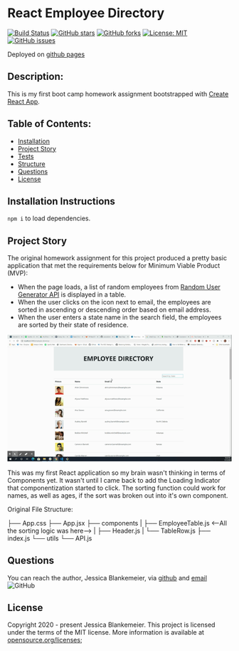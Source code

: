 # React Employee Directory
[![Build Status](https://travis-ci.org/jessicablank/employee-directory.svg?branch=master)](https://travis-ci.org/jessicablank/employee-directory)
[![GitHub stars](https://img.shields.io/github/stars/jessicablank/employee-directory)](https://github.com/jessicablank/employee-directory/stargazers)
[![GitHub forks](https://img.shields.io/github/forks/jessicablank/employee-directory)](https://github.com/jessicablank/employee-directory/network)
[![License: MIT](https://img.shields.io/badge/License-MIT-yellow.svg)](https://opensource.org/licenses/MIT)
[![GitHub issues](https://img.shields.io/github/issues/jessicablank/employee-directory)](https://github.com/jessicablank/employee-directory/issues)

Deployed on [github pages](https://jessicablank.github.io/employee-directory/)

## Description:  
This is my first boot camp homework assignment bootstrapped with [Create React App](https://github.com/facebook/create-react-app).

## Table of Contents:
* [Installation](#installation-instructions)
* [Project Story](#project-story)
* [Tests](#tests)
* [Structure](/componentStructure.md)
* [Questions](#questions)
* [License](#license-info)

## Installation Instructions

`npm i` to load dependencies. 

## Project Story
The original homework assignment for this project produced a pretty basic application that met the requirements below for Minimum Viable Product (MVP):

* When the page loads, a list of random employees from [Random User Generator API](https://randomuser.me/) is displayed in a table. 
* When the user clicks on the icon next to email, the employees are sorted in ascending or descending order based on email address. 
* When the user enters a state name in the search field, the employees are sorted by their state of residence. 

![demonstration gif](https://github.com/jessicablank/employee-directory/blob/master/assets/homepageGIF.gif)


This was my first React application so my brain wasn't thinking in terms of Components yet. It wasn't until I came back to add the Loading Indicator that componentization started to click. The sorting function could work for names, as well as ages, if the sort was broken out into it's own component. 

Original File Structure: 

├── App.css
├── App.jsx
├── components
|  ├── EmployeeTable.js <--All the sorting logic was here-->
|  ├── Header.js
|  └── TableRow.js
├── index.js
└── utils
   └── API.js

## Questions
You can reach the author, Jessica Blankemeier, via [github](http://github.com/jessicablank) and [email](mailto:jessicablankemeier@gmail.com)
![GitHub](https://img.shields.io/github/followers/jessicablank?label=follow&style=social)

## License
Copyright 2020 - present Jessica Blankemeier.
This project is licensed under the terms of the MIT license. 
More information is available at [opensource.org/licenses](https://opensource.org/licenses/MIT);



